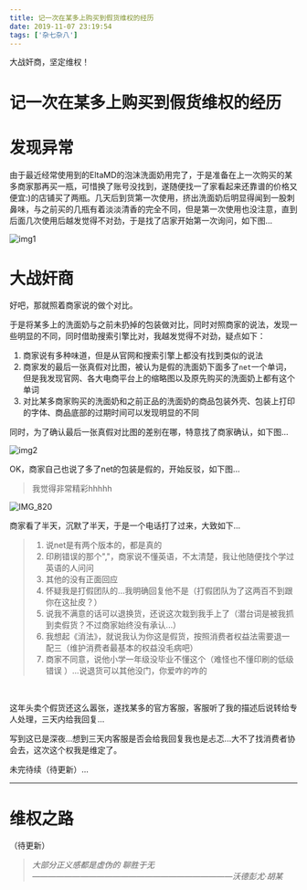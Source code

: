 ```yaml
---
title: 记一次在某多上购买到假货维权的经历
date: 2019-11-07 23:19:54
tags: ['杂七杂八']
---
```


大战奸商，坚定维权！

<!--more-->

# 记一次在某多上购买到假货维权的经历

# 发现异常

​		由于最近经常使用到的EltaMD的泡沫洗面奶用完了，于是准备在上一次购买的某多商家那再买一瓶，可惜换了账号没找到，遂随便找一了家看起来还靠谱的价格又便宜:)的店铺买了两瓶。几天后到货第一次使用，挤出洗面奶后明显得闻到一股刺鼻味，与之前买的几瓶有着淡淡清香的完全不同，但是第一次使用也没注意，直到后面几次使用后越发觉得不对劲，于是找了店家开始第一次询问，如下图...



![img1](https://tva1.sinaimg.cn/large/006y8mN6ly1g8pvd2lhb5j30u05gx7q8.jpg)



# 大战奸商

好吧，那就照着商家说的做个对比。

于是将某多上的洗面奶与之前未扔掉的包装做对比，同时对照商家的说法，发现一些明显的不同，同时借助搜索引擎比对，我越发觉得不对劲，疑点如下：

1. 商家说有多种味道，但是从官网和搜索引擎上都没有找到类似的说法
2. 商家发的最后一张真假对比图，被认为是假的洗面奶下面多了`net`一个单词，但是我发现官网、各大电商平台上的缩略图以及原先购买的洗面奶上都有这个单词
3. 对比某多商家购买的洗面奶和之前正品的洗面奶的商品包装外壳、包装上打印的字体、商品底部的过期时间可以发现明显的不同

同时，为了确认最后一张真假对比图的差别在哪，特意找了商家确认，如下图...

![img2](https://tva1.sinaimg.cn/large/006y8mN6ly1g8pvmnbj95j30u035sjyn.jpg)



OK，商家自己也说了多了net的包装是假的，开始反驳，如下图...

> 我觉得非常精彩hhhhh

![IMG_820](https://tva1.sinaimg.cn/large/006y8mN6ly1g8pvpwagqmj30u04kj4j1.jpg)



商家看了半天，沉默了半天，于是一个电话打了过来，大致如下...

> 1. 说net是有两个版本的，都是真的
> 2. 印刷错误的那个","，商家说不懂英语，不太清楚，我让他随便找个学过英语的人问问
> 3. 其他的没有正面回应
> 4. 怀疑我是打假团队的...我明确回复他不是（打假团队为了这两百不到跟你在这扯皮？）
> 5. 说我不满意的话可以退换货，还说这次栽到我手上了（潜台词是被我抓到卖假货？不过商家始终没有承认...）
> 6. 我想起《消法》，就说我认为你这是假货，按照消费者权益法需要退一配三（维护消费者最基本的权益没毛病吧）
> 7. 商家不同意，说他小学一年级没毕业不懂这个（难怪也不懂印刷的低级错误 ）...说退货可以其他没门，你爱咋的咋的

​		

​		 这年头卖个假货还这么嚣张，遂找某多的官方客服，客服听了我的描述后说转给专人处理，三天内给我回复...



写到这已是深夜...想到三天内客服是否会给我回复我也是忐忑...大不了找消费者协会去，这次这个权我是维定了。

未完待续（待更新）...

----



# 维权之路

（待更新）













> *大部分正义感都是虚伪的 聊胜于无   —————————————————————————沃德彭尤·胡某*